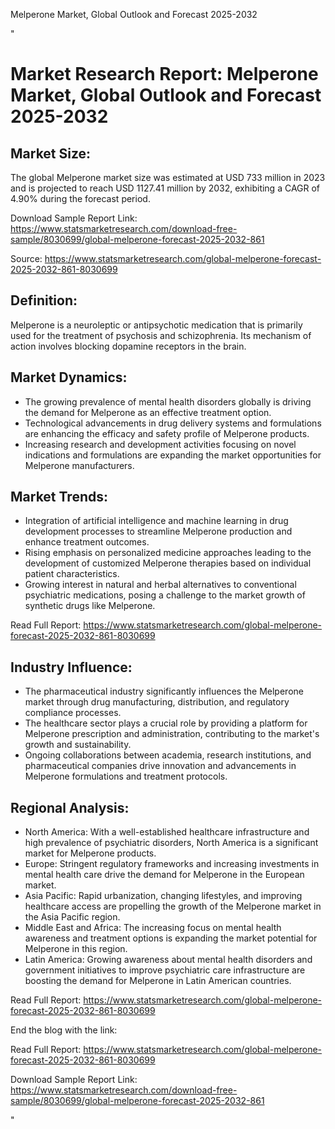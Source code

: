 Melperone Market, Global Outlook and Forecast 2025-2032

"<h1>Market Research Report: Melperone Market, Global Outlook and Forecast 2025-2032</h1>

<h2>Market Size:</h2>
<p>The global Melperone market size was estimated at USD 733 million in 2023 and is projected to reach USD 1127.41 million by 2032, exhibiting a CAGR of 4.90% during the forecast period.</p>
<p>Download Sample Report Link: <a href='https://www.statsmarketresearch.com/download-free-sample/8030699/global-melperone-forecast-2025-2032-861'>https://www.statsmarketresearch.com/download-free-sample/8030699/global-melperone-forecast-2025-2032-861</a></p>
<p>Source: <a href='https://www.statsmarketresearch.com/global-melperone-forecast-2025-2032-861-8030699'>https://www.statsmarketresearch.com/global-melperone-forecast-2025-2032-861-8030699</a></p>

<h2>Definition:</h2>
<p>Melperone is a neuroleptic or antipsychotic medication that is primarily used for the treatment of psychosis and schizophrenia. Its mechanism of action involves blocking dopamine receptors in the brain.</p>

<h2>Market Dynamics:</h2>
<ul>
<li>The growing prevalence of mental health disorders globally is driving the demand for Melperone as an effective treatment option.</li>
<li>Technological advancements in drug delivery systems and formulations are enhancing the efficacy and safety profile of Melperone products.</li>
<li>Increasing research and development activities focusing on novel indications and formulations are expanding the market opportunities for Melperone manufacturers.</li>
</ul>

<h2>Market Trends:</h2>
<ul>
<li>Integration of artificial intelligence and machine learning in drug development processes to streamline Melperone production and enhance treatment outcomes.</li>
<li>Rising emphasis on personalized medicine approaches leading to the development of customized Melperone therapies based on individual patient characteristics.</li>
<li>Growing interest in natural and herbal alternatives to conventional psychiatric medications, posing a challenge to the market growth of synthetic drugs like Melperone.</li>
</ul>
<p>Read Full Report: <a href='https://www.statsmarketresearch.com/global-melperone-forecast-2025-2032-861-8030699'>https://www.statsmarketresearch.com/global-melperone-forecast-2025-2032-861-8030699</a></p>

<h2>Industry Influence:</h2>
<ul>
<li>The pharmaceutical industry significantly influences the Melperone market through drug manufacturing, distribution, and regulatory compliance processes.</li>
<li>The healthcare sector plays a crucial role by providing a platform for Melperone prescription and administration, contributing to the market's growth and sustainability.</li>
<li>Ongoing collaborations between academia, research institutions, and pharmaceutical companies drive innovation and advancements in Melperone formulations and treatment protocols.</li>
</ul>

<h2>Regional Analysis:</h2>
<ul>
<li>North America: With a well-established healthcare infrastructure and high prevalence of psychiatric disorders, North America is a significant market for Melperone products.</li>
<li>Europe: Stringent regulatory frameworks and increasing investments in mental health care drive the demand for Melperone in the European market.</li>
<li>Asia Pacific: Rapid urbanization, changing lifestyles, and improving healthcare access are propelling the growth of the Melperone market in the Asia Pacific region.</li>
<li>Middle East and Africa: The increasing focus on mental health awareness and treatment options is expanding the market potential for Melperone in this region.</li>
<li>Latin America: Growing awareness about mental health disorders and government initiatives to improve psychiatric care infrastructure are boosting the demand for Melperone in Latin American countries.</li>
</ul>
<p>Read Full Report: <a href='https://www.statsmarketresearch.com/global-melperone-forecast-2025-2032-861-8030699'>https://www.statsmarketresearch.com/global-melperone-forecast-2025-2032-861-8030699</a></p>

<p>End the blog with the link:<p>Read Full Report: <a href='https://www.statsmarketresearch.com/global-melperone-forecast-2025-2032-861-8030699'>https://www.statsmarketresearch.com/global-melperone-forecast-2025-2032-861-8030699</a></p>
<p>Download Sample Report Link: <a href='https://www.statsmarketresearch.com/download-free-sample/8030699/global-melperone-forecast-2025-2032-861'>https://www.statsmarketresearch.com/download-free-sample/8030699/global-melperone-forecast-2025-2032-861</a></p>"
